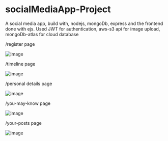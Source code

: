# socialMediaApp-Project

A social media app, build with, nodejs, mongoDb, express and the frontend done with ejs. Used JWT for authentication, aws-s3 api for image upload, mongoDb-atlas for cloud database

/register page

![image](https://github.com/abhinabadutta2019/socialMediaApp-Project/assets/118996650/f346247f-84e3-4ae6-85d6-126ea714a05f)

/timeline page

![image](https://github.com/abhinabadutta2019/socialMediaApp-Project/assets/118996650/5a950d87-a0a5-4200-8cf8-0b37e917665b)

/personal details page

![image](https://github.com/abhinabadutta2019/socialMediaApp-Project/assets/118996650/de614aba-0238-49e1-8a10-c70d16d374b6)

/you-may-know page

![image](https://github.com/abhinabadutta2019/socialMediaApp-Project/assets/118996650/a62a4df1-0cbb-4701-ba16-c1cdd74eaaa0)

/your-posts page

![image](https://github.com/abhinabadutta2019/socialMediaApp-Project/assets/118996650/f4be86cb-f726-4d3f-b421-920f5ef32ef9)
